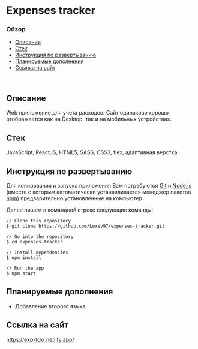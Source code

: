 # **Expenses tracker**

### Обзор
* [Описание](#описание)
* [Стек](#стек)
* [Инструкция по развертыванию](#инструкция-по-развертыванию)
* [Планируемые дополнения](#планируемые-дополнения)
* [Ссылка на сайт](#ссылка-на-сайт)
<br>

## Описание

Web приложение для учета расходов.
Сайт одинаково хорошо отображается как на Desktop, так и на мобильных устройствах.

## Стек

JavaScript, ReactJS, HTML5, SASS, CSS3, flex, адаптивная верстка.

## Инструкция по развертыванию

Для копирования и запуска приложения Вам потребуются [Git](https://git-scm.com/) и [Node.js](https://nodejs.org/en/download/) (вместе с которым автоматически устанавливается менеджер пакетов [npm](http://npmjs.com/)) предварительно установленные на компьютер.

Далее пишем в командной строке следующие команды:

```
// Clone this repository
$ git clone https://github.com/Lexev97/expenses-tracker.git

// Go into the repository
$ cd expenses-tracker

// Install dependencies
$ npm install

// Run the app
$ npm start
```

## Планируемые дополнения
- Добавление второго языка.

## Ссылка на сайт
https://exp-tckr.netlify.app/
